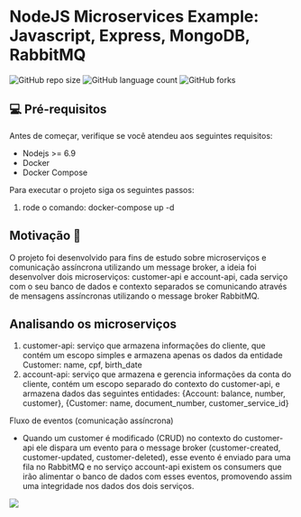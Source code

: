 # NodeJS Microservices Example: Javascript, Express, MongoDB, RabbitMQ

![GitHub repo size](https://img.shields.io/github/repo-size/willianmarquess/nodejs-microservice-example?style=for-the-badge)
![GitHub language count](https://img.shields.io/github/languages/count/willianmarquess/nodejs-microservice-example?style=for-the-badge)
![GitHub forks](https://img.shields.io/github/forks/willianmarquess/nodejs-microservice-example?style=for-the-badge)

## 💻 Pré-requisitos

Antes de começar, verifique se você atendeu aos seguintes requisitos:
* Nodejs >= 6.9
* Docker
* Docker Compose


Para executar o projeto siga os seguintes passos:
1. rode o comando: docker-compose up -d

## Motivação 	:thought_balloon:

O projeto foi desenvolvido para fins de estudo sobre microserviços e comunicação assíncrona utilizando um message broker, a ideia foi desenvolver dois microserviços: customer-api e account-api,
cada serviço com o seu banco de dados e contexto separados se comunicando através de mensagens assíncronas utilizando o message broker RabbitMQ.

## Analisando os microserviços

1. customer-api: serviço que armazena informações do cliente, que contém um escopo simples e armazena apenas os dados da entidade Customer: name, cpf, birth_date
2. account-api: serviço que armazena e gerencia informações da conta do cliente, contém um escopo separado do contexto do customer-api, e armazena dados das seguintes entidades: {Account: balance, number, customer}, {Customer: name, document_number, customer_service_id}

Fluxo de eventos (comunicação assíncrona)
- Quando um customer é modificado (CRUD) no contexto do customer-api ele dispara um evento para o message broker (customer-created, customer-updated, customer-deleted), esse evento é enviado para uma fila no RabbitMQ e no serviço account-api existem os consumers que irão alimentar o banco de dados com esses eventos, promovendo assim uma integridade nos dados dos dois serviços.

<img src="https://files.slack.com/files-pri/TM13XHBBQ-F0368HR9HKJ/micro-services-img.png">
